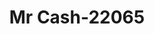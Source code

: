 ---
f_zip-code: 37857
f_state-code: TN
title: Mr Cash-22065
f_phone: 423-272-0020
f_city-only: Rogersville
f_address: 1287 East Main Street Suite 7 Rogersville
f_location-unique-id: '22065'
slug: mr-cash-22065
updated-on: '2024-05-30T13:46:58.046Z'
created-on: '2024-05-30T13:36:59.803Z'
published-on: '2024-05-30T13:54:32.469Z'
f_city-state: cms/city/rogersville-tn.md
f_company: cms/company/mr-cash.md
f_state: cms/state/tennessee.md
layout: '[payday-loan].html'
tags: payday-loan
---